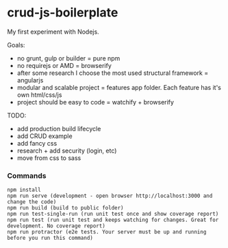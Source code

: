 # crud-js-boilerplate
My first experiment with Nodejs.

Goals:
- no grunt, gulp or builder = pure npm
- no requirejs or AMD = browserify
- after some research I choose the most used structural framework = angularjs
- modular and scalable project = features app folder. Each feature has it's own html/css/js
- project should be easy to code = watchify + browserify
 
TODO:
- add production build lifecycle
- add CRUD example
- add fancy css
- research + add security (login, etc)
- move from css to sass
 
### Commands

```
npm install
npm run serve (development - open browser http://localhost:3000 and change the code)
npm run build (build to public folder)
npm run test-single-run (run unit test once and show coverage report)
npm run test (run unit test and keeps watching for changes. Great for development. No coverage report)
npm run protractor (e2e tests. Your server must be up and running before you run this command)
```